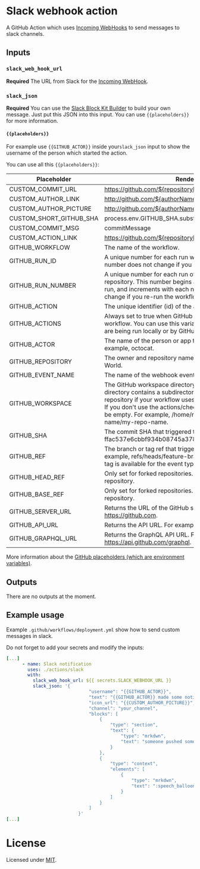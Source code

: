 # Slack webhook action

A GitHub Action which uses [Incoming WebHooks](https://api.slack.com/messaging/webhooks) to send messages to slack channels.

## Inputs

### `slack_web_hook_url`

**Required** The URL from Slack for the [Incoming WebHook](https://api.slack.com/messaging/webhooks).

### `slack_json`

**Required** You can use the [Slack Block Kit Builder](https://app.slack.com/block-kit-builder) to build your own message.
Just put this JSON into this input. You can use `{{placeholders}}` for more information.

#### `{{placeholders}}`

For example use `{{GITHUB_ACTOR}}` inside your`slack_json` input to show the username of the person which started the action.

You can use all this `{{placeholders}}`:

| Placeholder        | Renders to           | 
| ------------- |-------------| 
| CUSTOM_COMMIT_URL | https://github.com/${repositoryName}/commit/${commitSHA} |
| CUSTOM_AUTHOR_LINK | http://github.com/${authorName} |
| CUSTOM_AUTHOR_PICTURE | http://github.com/${authorName}.png?size=32 |
| CUSTOM_SHORT_GITHUB_SHA | process.env.GITHUB_SHA.substring(0, 7) |
| CUSTOM_COMMIT_MSG | commitMessage |
| CUSTOM_ACTION_LINK | https://github.com/${repositoryName}/actions/runs/${runId} |
| GITHUB_WORKFLOW | The name of the workflow. |
| GITHUB_RUN_ID | 	A unique number for each run within a repository. This number does not change if you re-run the workflow run. |
| GITHUB_RUN_NUMBER | A unique number for each run of a particular workflow in a repository. This number begins at 1 for the workflow's first run, and increments with each new run. This number does not change if you re-run the workflow run. |
| GITHUB_ACTION | The unique identifier (id) of the action. |
| GITHUB_ACTIONS | Always set to true when GitHub Actions is running the workflow. You can use this variable to differentiate when tests are being run locally or by GitHub Actions. |
| GITHUB_ACTOR | The name of the person or app that initiated the workflow. For example, octocat. |
| GITHUB_REPOSITORY | The owner and repository name. For example, octocat/Hello-World. |
| GITHUB_EVENT_NAME | The name of the webhook event that triggered the workflow. |
| GITHUB_WORKSPACE | The GitHub workspace directory path. The workspace directory contains a subdirectory with a copy of your repository if your workflow uses the actions/checkout action. If you don't use the actions/checkout action, the directory will be empty. For example, /home/runner/work/my-repo-name/my-repo-name. |
| GITHUB_SHA | The commit SHA that triggered the workflow. For example, ffac537e6cbbf934b08745a378932722df287a53. |
| GITHUB_REF | The branch or tag ref that triggered the workflow. For example, refs/heads/feature-branch-1. If neither a branch or tag is available for the event type, the variable will not exist. |
| GITHUB_HEAD_REF | Only set for forked repositories. The branch of the head repository.  |
| GITHUB_BASE_REF | Only set for forked repositories. The branch of the base repository. |
| GITHUB_SERVER_URL | Returns the URL of the GitHub server. For example: https://github.com. |
| GITHUB_API_URL | Returns the API URL. For example: https://api.github.com. |
| GITHUB_GRAPHQL_URL | Returns the GraphQL API URL. For example: https://api.github.com/graphql. |

More information about the [GitHub placeholders (which are environment variables)](https://docs.github.com/en/free-pro-team@latest/actions/reference/environment-variables). 

## Outputs

There are no outputs at the moment.

## Example usage

Example `.github/workflows/deployment.yml` show how to send custom messages in slack.

Do not forget to add your secrets and modify the inputs:
```yml
[...]
      - name: Slack notification
        uses: ./actions/slack
        with:
          slack_web_hook_url: ${{ secrets.SLACK_WEBHOOK_URL }}
          slack_json: '{
                               "username": "{{GITHUB_ACTOR}}",
                               "text": "{{GITHUB_ACTOR}} made some notification",
                               "icon_url": "{{CUSTOM_AUTHOR_PICTURE}}",
                               "channel": "your_channel",
                               "blocks": [
                                   {
                                       "type": "section",
                                       "text": {
                                           "type": "mrkdwn",
                                           "text": "someone pushed something.\n_{{CUSTOM_COMMIT_MSG}}_"
                                       }
                                   },
                                   {
                                       "type": "context",
                                       "elements": [
                                           {
                                               "type": "mrkdwn",
                                               "text": ":speech_balloon: commit <{{CUSTOM_COMMIT_URL}}|{{CUSTOM_SHORT_GITHUB_SHA}}>"
                                           }
                                       ]
                                   }
                               ]
                           }'
[...]
```


# License

Licensed under [MIT](./LICENSE).
